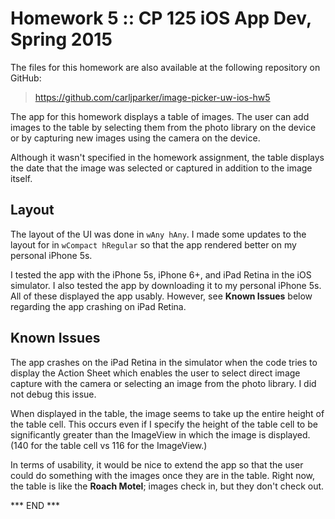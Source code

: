 # Homework 5 :: CP 125 iOS App Dev, Spring 2015 #

The files for this homework are also available at the following
repository on GitHub:

>  <https://github.com/carljparker/image-picker-uw-ios-hw5>

The app for this homework displays a table of images. The user can add
images to the table by selecting them from the photo library on the
device or by capturing new images using the camera on the device.

Although it wasn't specified in the homework assignment, the table
displays the date that the image was selected or captured in addition to
the image itself.


## Layout ##

The layout of the UI was done in `wAny hAny`. I made some updates to the
layout for in `wCompact hRegular` so that the app rendered better on my
personal iPhone 5s.

I tested the app with the iPhone 5s, iPhone 6+, and iPad Retina in the
iOS simulator. I also tested the app by downloading it to my personal
iPhone 5s. All of these displayed the app usably. However, see **Known
Issues** below regarding the app crashing on iPad Retina. 


## Known Issues ##

The app crashes on the iPad Retina in the simulator when the code tries
to display the Action Sheet which enables the user to select direct
image capture with the camera or selecting an image from the photo
library. I did not debug this issue.

When displayed in the table, the image seems to take up the entire
height of the table cell. This occurs even if I specify the height of
the table cell to be significantly greater than the ImageView in which
the image is displayed. (140 for the table cell vs 116 for the
ImageView.)

In terms of usability, it would be nice to extend the app so that the
user could do something with the images once they are in the table.
Right now, the table is like the **Roach Motel**; images check in, but
they don't check out.

*** END ***

